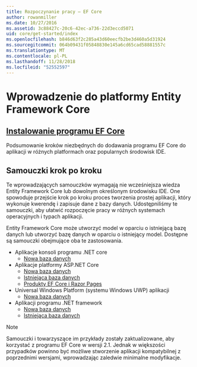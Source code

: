 ```yaml
---
title: Rozpoczynanie pracy — EF Core
author: rowanmiller
ms.date: 10/27/2016
ms.assetid: 3c88427c-20c6-42ec-a736-22d3eccd5071
uid: core/get-started/index
ms.openlocfilehash: b846d63f2c285a43d60eecfb2be3d460a5d31924
ms.sourcegitcommit: 064b09431f05848830e145a6cd65cad58881557c
ms.translationtype: MT
ms.contentlocale: pl-PL
ms.lasthandoff: 11/28/2018
ms.locfileid: "52552597"
---
```

# <a name="getting-started-with-entity-framework-core"></a>Wprowadzenie do platformy Entity Framework Core

## <a name="installing-ef-coreinstallindexmd"></a>[Instalowanie programu EF Core](install/index.md)

Podsumowanie kroków niezbędnych do dodawania programu EF Core do aplikacji w różnych platformach oraz popularnych środowisk IDE.

## <a name="step-by-step-tutorials"></a>Samouczki krok po kroku

Te wprowadzających samouczków wymagają nie wcześniejsza wiedza Entity Framework Core lub dowolnym określonym środowisku IDE. One spowoduje przejście krok po kroku proces tworzenia prostej aplikacji, który wykonuje kwerendę i zapisuje dane z bazy danych. Udostępniliśmy te samouczki, aby ułatwić rozpoczęcie pracy w różnych systemach operacyjnych i typach aplikacji.

Entity Framework Core może utworzyć model w oparciu o istniejącą bazę danych lub utworzyć bazę danych w oparciu o istniejący model. Dostępne są samouczki obejmujące oba te zastosowania.

* Aplikacje konsoli programu .NET core
  * [Nowa baza danych](netcore/new-db-sqlite.md)
* Aplikacje platformy ASP.NET Core
  * [Nowa baza danych](aspnetcore/new-db.md)
  * [Istniejąca baza danych](aspnetcore/existing-db.md)
  * [Produkty EF Core i Razor Pages](/aspnet/core/data/ef-rp/intro)
* Universal Windows Platform (systemu Windows UWP) aplikacji
  * [Nowa baza danych](uwp/getting-started.md)
* Aplikacji programu .NET framework
  * [Nowa baza danych](full-dotnet/new-db.md)
  * [Istniejąca baza danych](full-dotnet/existing-db.md)

> [!NOTE]  
> Samouczki i towarzyszące im przykłady zostały zaktualizowane, aby korzystać z programu EF Core w wersji 2.1. Jednak w większości przypadków powinno być możliwe stworzenie aplikacji kompatybilnej z poprzednimi wersjami, wprowadzając zaledwie minimalne modyfikacje. 
